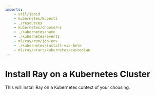 ```yaml
---
imports:
    - util/jobid
    - kubernetes/kubectl
    - ./resources
    - kubernetes/choose/ns
    - ./kubernetes/name
    - ./kubernetes/events
    - ml/ray/run/job-env
    - ./kubernetes/install-via-helm
    - ml/ray/start/kubernetes/custodian
---
```


# Install Ray on a Kubernetes Cluster

This will install Ray on a Kubernetes context of your choosing.
